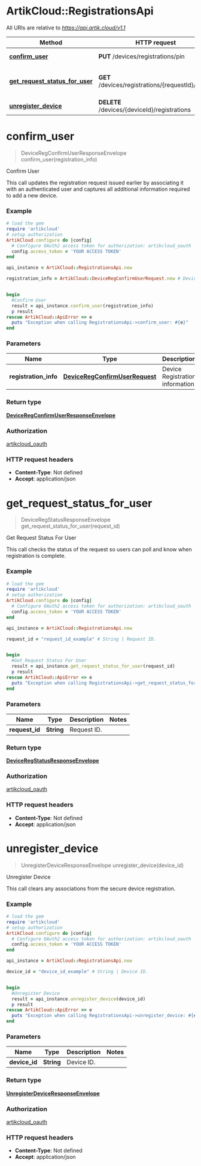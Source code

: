 # ArtikCloud::RegistrationsApi

All URIs are relative to *https://api.artik.cloud/v1.1*

Method | HTTP request | Description
------------- | ------------- | -------------
[**confirm_user**](RegistrationsApi.md#confirm_user) | **PUT** /devices/registrations/pin | Confirm User
[**get_request_status_for_user**](RegistrationsApi.md#get_request_status_for_user) | **GET** /devices/registrations/{requestId}/status | Get Request Status For User
[**unregister_device**](RegistrationsApi.md#unregister_device) | **DELETE** /devices/{deviceId}/registrations | Unregister Device


# **confirm_user**
> DeviceRegConfirmUserResponseEnvelope confirm_user(registration_info)

Confirm User

This call updates the registration request issued earlier by associating it with an authenticated user and captures all additional information required to add a new device.

### Example
```ruby
# load the gem
require 'artikcloud'
# setup authorization
ArtikCloud.configure do |config|
  # Configure OAuth2 access token for authorization: artikcloud_oauth
  config.access_token = 'YOUR ACCESS TOKEN'
end

api_instance = ArtikCloud::RegistrationsApi.new

registration_info = ArtikCloud::DeviceRegConfirmUserRequest.new # DeviceRegConfirmUserRequest | Device Registration information.


begin
  #Confirm User
  result = api_instance.confirm_user(registration_info)
  p result
rescue ArtikCloud::ApiError => e
  puts "Exception when calling RegistrationsApi->confirm_user: #{e}"
end
```

### Parameters

Name | Type | Description  | Notes
------------- | ------------- | ------------- | -------------
 **registration_info** | [**DeviceRegConfirmUserRequest**](DeviceRegConfirmUserRequest.md)| Device Registration information. | 

### Return type

[**DeviceRegConfirmUserResponseEnvelope**](DeviceRegConfirmUserResponseEnvelope.md)

### Authorization

[artikcloud_oauth](../README.md#artikcloud_oauth)

### HTTP request headers

 - **Content-Type**: Not defined
 - **Accept**: application/json



# **get_request_status_for_user**
> DeviceRegStatusResponseEnvelope get_request_status_for_user(request_id)

Get Request Status For User

This call checks the status of the request so users can poll and know when registration is complete.

### Example
```ruby
# load the gem
require 'artikcloud'
# setup authorization
ArtikCloud.configure do |config|
  # Configure OAuth2 access token for authorization: artikcloud_oauth
  config.access_token = 'YOUR ACCESS TOKEN'
end

api_instance = ArtikCloud::RegistrationsApi.new

request_id = "request_id_example" # String | Request ID.


begin
  #Get Request Status For User
  result = api_instance.get_request_status_for_user(request_id)
  p result
rescue ArtikCloud::ApiError => e
  puts "Exception when calling RegistrationsApi->get_request_status_for_user: #{e}"
end
```

### Parameters

Name | Type | Description  | Notes
------------- | ------------- | ------------- | -------------
 **request_id** | **String**| Request ID. | 

### Return type

[**DeviceRegStatusResponseEnvelope**](DeviceRegStatusResponseEnvelope.md)

### Authorization

[artikcloud_oauth](../README.md#artikcloud_oauth)

### HTTP request headers

 - **Content-Type**: Not defined
 - **Accept**: application/json



# **unregister_device**
> UnregisterDeviceResponseEnvelope unregister_device(device_id)

Unregister Device

This call clears any associations from the secure device registration.

### Example
```ruby
# load the gem
require 'artikcloud'
# setup authorization
ArtikCloud.configure do |config|
  # Configure OAuth2 access token for authorization: artikcloud_oauth
  config.access_token = 'YOUR ACCESS TOKEN'
end

api_instance = ArtikCloud::RegistrationsApi.new

device_id = "device_id_example" # String | Device ID.


begin
  #Unregister Device
  result = api_instance.unregister_device(device_id)
  p result
rescue ArtikCloud::ApiError => e
  puts "Exception when calling RegistrationsApi->unregister_device: #{e}"
end
```

### Parameters

Name | Type | Description  | Notes
------------- | ------------- | ------------- | -------------
 **device_id** | **String**| Device ID. | 

### Return type

[**UnregisterDeviceResponseEnvelope**](UnregisterDeviceResponseEnvelope.md)

### Authorization

[artikcloud_oauth](../README.md#artikcloud_oauth)

### HTTP request headers

 - **Content-Type**: Not defined
 - **Accept**: application/json



